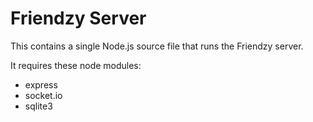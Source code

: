 # Friendzy Server

This contains a single Node.js source file that runs the Friendzy server.

It requires these node modules:

* express
* socket.io
* sqlite3
